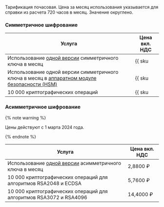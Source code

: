 Тарификация почасовая. Цена за месяц использования указывается для справки из расчета 720 часов в месяц. Значение округлено.

### Симметричное шифрование

| Услуга | Цена вкл. НДС |
| --- | --- |
| Использование [одной версии](../../kms/concepts/version.md) симметричного ключа в месяц | {{ sku|RUB|kms.storage.v1.software|month|string }} |
| Использование одной версии симметричного ключа в месяц в [аппаратном модуле безопасности (HSM)](../../kms/concepts/hsm.md) | {{ sku|RUB|kms.storage.v1.hsm|month|string }} |
| 10 000 криптографических операций | {{ sku|RUB|kms.api.v1.encryptdecrypt|string }} |

### Асимметричное шифрование

{% note warning %}

Цены действуют с 1 марта 2024 года.

{% endnote %}

| Услуга | Цена вкл. НДС |
| --- | --- |
| Использование [одной версии](../../kms/concepts/version.md) асимметричного ключа в месяц | 2,8800 ₽ |
| 10 000 криптографических операций для алгоритмов RSA2048 и ECDSA | 5,7600 ₽ |
| 10 000 криптографических операций для алгоритмов RSA3072 и RSA4096 | 14,4000 ₽ |
